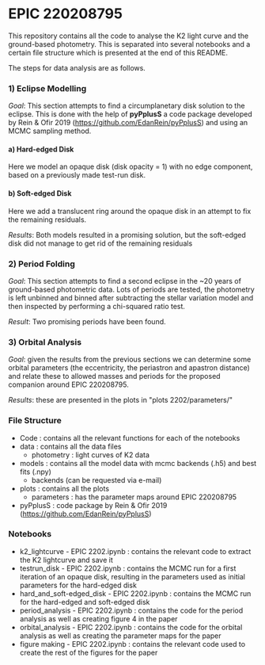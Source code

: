 # EPIC 220208795
This repository contains all the code to analyse the K2 light curve and the ground-based photometry.
This is separated into several notebooks and a certain file structure which is presented at the end of this README.

The steps for data analysis are as follows.

### 1) Eclipse Modelling
<em>Goal</em>: This section attempts to find a circumplanetary disk solution to the eclipse. This is done with the help of <strong>pyPplusS</strong> a code package developed by Rein & Ofir 2019 (https://github.com/EdanRein/pyPplusS) and using an MCMC sampling method. 

#### a) Hard-edged Disk
Here we model an opaque disk (disk opacity = 1) with no edge component, based on a previously made test-run disk.
#### b) Soft-edged Disk
Here we add a translucent ring around the opaque disk in an attempt to fix the remaining residuals.

<em>Results</em>: Both models resulted in a promising solution, but the soft-edged disk did not manage to get rid of the remaining residuals


### 2) Period Folding
<em>Goal</em>: This section attempts to find a second eclipse in the ~20 years of ground-based photometric data. Lots of periods are tested, the photometry is left unbinned and binned after subtracting the stellar variation model and then inspected by performing a chi-squared ratio test.

<em>Result</em>: Two promising periods have been found.


### 3) Orbital Analysis
<em>Goal</em>: given the results from the previous sections we can determine some orbital parameters (the eccentricity, the periastron and apastron distance) and relate these to allowed masses and periods for the proposed companion around EPIC 220208795.

<em>Results</em>: these are presented in the plots in "plots 2202/parameters/"


### File Structure

  - Code : contains all the relevant functions for each of the notebooks
  - data : contains all the data files
      - photometry : light curves of K2 data
  - models : contains all the model data with mcmc backends (.h5) and best fits (.npy)
      - backends (can be requested via e-mail)
  - plots : contains all the plots
      - parameters : has the parameter maps around EPIC 220208795
  - pyPplusS : code package by Rein & Ofir 2019 (https://github.com/EdanRein/pyPplusS)


### Notebooks

  - k2_lightcurve - EPIC 2202.ipynb : contains the relevant code to extract the K2 lightcurve and save it
  - testrun_disk - EPIC 2202.ipynb : contains the MCMC run for a first iteration of an opaque disk, resulting in the parameters used as initial parameters for the hard-edged disk
  - hard_and_soft-edged_disk - EPIC 2202.ipynb : contains the MCMC run for the hard-edged and soft-edged disk
  - period_analysis - EPIC 2202.ipynb : contains the code for the period analysis as well as creating figure 4 in the paper
  - orbital_analysis - EPIC 2202.ipynb : contains the code for the orbital analysis as well as creating the parameter maps for the paper
  - figure making - EPIC 2202.ipynb : contains the relevant code used to create the rest of the figures for the paper


